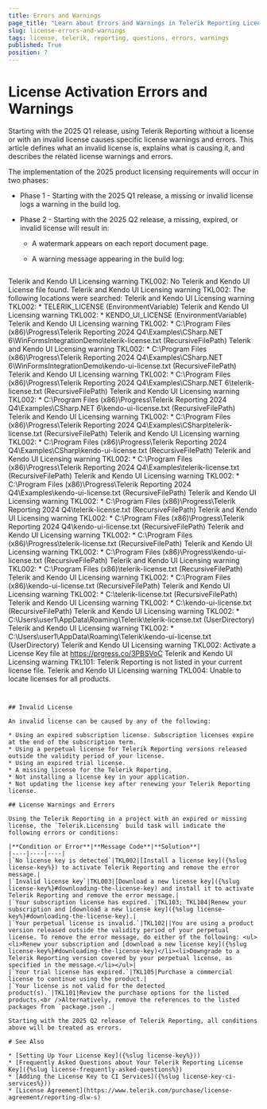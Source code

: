 ```yaml
---
title: Errors and Warnings
page_title: "Learn about Errors and Warnings in Telerik Reporting Licensing."
slug: license-errors-and-warnings
tags: license, telerik, reporting, questions, errors, warnings
published: True
position: 7
---
```


# License Activation Errors and Warnings

Starting with the 2025 Q1 release, using Telerik Reporting without a license or with an invalid license causes specific license warnings and errors. This article defines what an invalid license is, explains what is causing it, and describes the related license warnings and errors.

The implementation of the 2025 product licensing requirements will occur in two phases:

* Phase 1 - Starting with the 2025 Q1 release, a missing or invalid license logs a warning in the build log.
* Phase 2 - Starting with the 2025 Q2 release, a missing, expired, or invalid license will result in:

  - A watermark appears on each report document page.
  - A warning message appearing in the build log:

    ````
Telerik and Kendo UI Licensing warning TKL002: No Telerik and Kendo UI License file found.
    Telerik and Kendo UI Licensing warning TKL002: The following locations were searched:
    Telerik and Kendo UI Licensing warning TKL002:  * TELERIK_LICENSE (EnvironmentVariable)
    Telerik and Kendo UI Licensing warning TKL002:  * KENDO_UI_LICENSE (EnvironmentVariable)
    Telerik and Kendo UI Licensing warning TKL002:  * C:\Program Files (x86)\Progress\Telerik Reporting 2024 Q4\Examples\CSharp\.NET 6\WinFormsIntegrationDemo\telerik-license.txt (RecursiveFilePath)
    Telerik and Kendo UI Licensing warning TKL002:  * C:\Program Files (x86)\Progress\Telerik Reporting 2024 Q4\Examples\CSharp\.NET 6\WinFormsIntegrationDemo\kendo-ui-license.txt (RecursiveFilePath)
    Telerik and Kendo UI Licensing warning TKL002:  * C:\Program Files (x86)\Progress\Telerik Reporting 2024 Q4\Examples\CSharp\.NET 6\telerik-license.txt (RecursiveFilePath)
    Telerik and Kendo UI Licensing warning TKL002:  * C:\Program Files (x86)\Progress\Telerik Reporting 2024 Q4\Examples\CSharp\.NET 6\kendo-ui-license.txt (RecursiveFilePath)
    Telerik and Kendo UI Licensing warning TKL002:  * C:\Program Files (x86)\Progress\Telerik Reporting 2024 Q4\Examples\CSharp\telerik-license.txt (RecursiveFilePath)
    Telerik and Kendo UI Licensing warning TKL002:  * C:\Program Files (x86)\Progress\Telerik Reporting 2024 Q4\Examples\CSharp\kendo-ui-license.txt (RecursiveFilePath)
    Telerik and Kendo UI Licensing warning TKL002:  * C:\Program Files (x86)\Progress\Telerik Reporting 2024 Q4\Examples\telerik-license.txt (RecursiveFilePath)
    Telerik and Kendo UI Licensing warning TKL002:  * C:\Program Files (x86)\Progress\Telerik Reporting 2024 Q4\Examples\kendo-ui-license.txt (RecursiveFilePath)
    Telerik and Kendo UI Licensing warning TKL002:  * C:\Program Files (x86)\Progress\Telerik Reporting 2024 Q4\telerik-license.txt (RecursiveFilePath)
    Telerik and Kendo UI Licensing warning TKL002:  * C:\Program Files (x86)\Progress\Telerik Reporting 2024 Q4\kendo-ui-license.txt (RecursiveFilePath)
    Telerik and Kendo UI Licensing warning TKL002:  * C:\Program Files (x86)\Progress\telerik-license.txt (RecursiveFilePath)
    Telerik and Kendo UI Licensing warning TKL002:  * C:\Program Files (x86)\Progress\kendo-ui-license.txt (RecursiveFilePath)
    Telerik and Kendo UI Licensing warning TKL002:  * C:\Program Files (x86)\telerik-license.txt (RecursiveFilePath)
    Telerik and Kendo UI Licensing warning TKL002:  * C:\Program Files (x86)\kendo-ui-license.txt (RecursiveFilePath)
    Telerik and Kendo UI Licensing warning TKL002:  * C:\telerik-license.txt (RecursiveFilePath)
    Telerik and Kendo UI Licensing warning TKL002:  * C:\kendo-ui-license.txt (RecursiveFilePath)
    Telerik and Kendo UI Licensing warning TKL002:  * C:\Users\user1\AppData\Roaming\Telerik\telerik-license.txt (UserDirectory)
    Telerik and Kendo UI Licensing warning TKL002:  * C:\Users\user1\AppData\Roaming\Telerik\kendo-ui-license.txt (UserDirectory)
    Telerik and Kendo UI Licensing warning TKL002: Activate a License Key file at https://prgress.co/3PBSVoC
    Telerik and Kendo UI Licensing warning TKL101: Telerik Reporting is not listed in your current license file.
    Telerik and Kendo UI Licensing warning TKL004: Unable to locate licenses for all products.
````


## Invalid License

An invalid license can be caused by any of the following:

* Using an expired subscription license. Subscription licenses expire at the end of the subscription term.
* Using a perpetual license for Telerik Reporting versions released outside the validity period of your license.
* Using an expired trial license.
* A missing license for the Telerik Reporting.
* Not installing a license key in your application.
* Not updating the license key after renewing your Telerik Reporting license.

## License Warnings and Errors

Using the Telerik Reporting in a project with an expired or missing license, the `Telerik.Licensing` build task will indicate the following errors or conditions:

|**Condition or Error**|**Message Code**|**Solution**|
|----|----|----|
|`No license key is detected`|TKL002|[Install a license key]({%slug license-key%}) to activate Telerik Reporting and remove the error message.|
|`Invalid license key`|TKL003|[Download a new license key]({%slug license-key%}#downloading-the-license-key) and install it to activate Telerik Reporting and remove the error message.|
|`Your subscription license has expired.`|TKL103; TKL104|Renew your subscription and [download a new license key]({%slug license-key%}#downloading-the-license-key).|
|`Your perpetual license is invalid.`|TKL102||You are using a product version released outside the validity period of your perpetual license. To remove the error message, do either of the following: <ul><li>Renew your subscription and [download a new license key]({%slug license-key%}#downloading-the-license-key)</li><li>Downgrade to a Telerik Reporting version covered by your perpetual license, as specified in the message.</li></ul>|
|`Your trial license has expired.`|TKL105|Purchase a commercial license to continue using the product.|
|`Your license is not valid for the detected product(s).`|TKL101|Review the purchase options for the listed products.<br />Alternatively, remove the references to the listed packages from `package.json`.|

Starting with the 2025 Q2 release of Telerik Reporting, all conditions above will be treated as errors.

# See Also

* [Setting Up Your License Key]({%slug license-key%}))
* [Frequently Asked Questions about Your Telerik Reporting License Key]({%slug license-frequently-asked-questions%})
* [Adding the License Key to CI Services]({%slug license-key-ci-services%}))
* [License Agreement](https://www.telerik.com/purchase/license-agreement/reporting-dlw-s)
